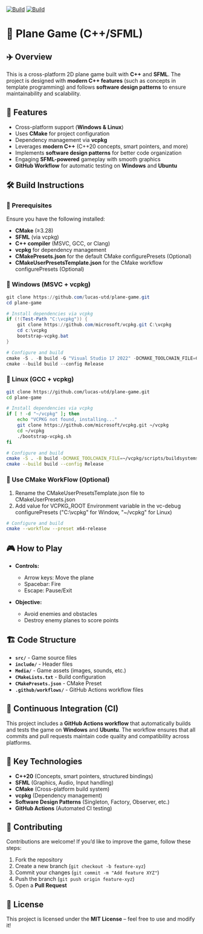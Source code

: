 [![Build](https://github.com/lucas-utd/plane-game/actions/workflows/cmake-linux.yml/badge.svg)](https://github.com/lucas-utd/plane-game/actions/workflows/cmake-linux.yml)
[![Build](https://github.com/lucas-utd/plane-game/actions/workflows/cmake-windows.yml/badge.svg)](https://github.com/lucas-utd/plane-game/actions/workflows/cmake-windows.yml)

# 🚀 Plane Game (C++/SFML)

## ✈️ Overview  
This is a cross-platform 2D plane game built with **C++** and **SFML**. The project is designed with **modern C++ features** (such as concepts in template programming) and follows **software design patterns** to ensure maintainability and scalability.  

## 🎯 Features  
- Cross-platform support (**Windows & Linux**)  
- Uses **CMake** for project configuration  
- Dependency management via **vcpkg**  
- Leverages **modern C++** (C++20 concepts, smart pointers, and more)  
- Implements **software design patterns** for better code organization  
- Engaging **SFML-powered** gameplay with smooth graphics  
- **GitHub Workflow** for automatic testing on **Windows** and **Ubuntu**  

## 🛠️ Build Instructions  

### 🔹 Prerequisites  
Ensure you have the following installed:  
- **CMake** (≥3.28)  
- **SFML** (via vcpkg)  
- **C++ compiler** (MSVC, GCC, or Clang)  
- **vcpkg** for dependency management  
- **CMakePresets.json** for the default CMake configurePresets (Optional)
- **CMakeUserPresetsTemplate.json** for the CMake workflow configurePresets (Optional)

### 🔹 Windows (MSVC + vcpkg)  
```PowerShell
git clone https://github.com/lucas-utd/plane-game.git
cd plane-game

# Install dependencies via vcpkg
if (!(Test-Path "C:\vcpkg")) {
    git clone https://github.com/microsoft/vcpkg.git C:\vcpkg
    cd c:\vcpkg
    bootstrap-vcpkg.bat
}

# Configure and build
cmake -S . -B build -G "Visual Studio 17 2022" -DCMAKE_TOOLCHAIN_FILE=C:/vcpkg/scripts/buildsystems/vcpkg.cmake
cmake --build build --config Release
```

### 🔹 Linux (GCC + vcpkg)  
```sh
git clone https://github.com/lucas-utd/plane-game.git
cd plane-game

# Install dependencies via vcpkg
if [ ! -d "~/vcpkg" ]; then
    echo "VCPKG not found, installing..."
    git clone https://github.com/microsoft/vcpkg.git ~/vcpkg
    cd ~/vcpkg
    ./bootstrap-vcpkg.sh
fi

# Configure and build
cmake -S . -B build -DCMAKE_TOOLCHAIN_FILE=~/vcpkg/scripts/buildsystems/vcpkg.cmake
cmake --build build --config Release
```

### 🔹 Use CMake WorkFlow (Optional)
1. Rename the CMakeUserPresetsTemplate.json file to CMakeUserPresets.json
2. Add value for VCPKG_ROOT Environment variable in the vc-debug configurePresets ("C:\vcpkg" for Window, "~/vcpkg" for Linux)

```sh
# Configure and build
cmake --workflow --preset x64-release
```

## 🎮 How to Play  
- **Controls:**  
  - Arrow keys: Move the plane  
  - Spacebar: Fire  
  - Escape: Pause/Exit  

- **Objective:**  
  - Avoid enemies and obstacles  
  - Destroy enemy planes to score points  

## 🏗️ Code Structure  
- **`src/`** - Game source files  
- **`include/`** - Header files  
- **`Media/`** - Game assets (images, sounds, etc.)  
- **`CMakeLists.txt`** - Build configuration  
- **`CMakePresets.json`** - CMake Preset  
- **`.github/workflows/`** - GitHub Actions workflow files  

## 🔄 Continuous Integration (CI)  
This project includes a **GitHub Actions workflow** that automatically builds and tests the game on **Windows** and **Ubuntu**. The workflow ensures that all commits and pull requests maintain code quality and compatibility across platforms.  

## 📌 Key Technologies  
- **C++20** (Concepts, smart pointers, structured bindings)  
- **SFML** (Graphics, Audio, Input handling)  
- **CMake** (Cross-platform build system)  
- **vcpkg** (Dependency management)  
- **Software Design Patterns** (Singleton, Factory, Observer, etc.)  
- **GitHub Actions** (Automated CI testing)  

## 🤝 Contributing  
Contributions are welcome! If you’d like to improve the game, follow these steps:  
1. Fork the repository  
2. Create a new branch (`git checkout -b feature-xyz`)  
3. Commit your changes (`git commit -m "Add feature XYZ"`)  
4. Push the branch (`git push origin feature-xyz`)  
5. Open a **Pull Request**  

## 📜 License  
This project is licensed under the **MIT License** – feel free to use and modify it!  


